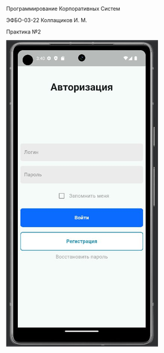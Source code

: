 Программирование Корпоративных Систем 

ЭФБО-03-22 Колпащиков И. М.

Практика №2

![alt text](https://github.com/RogaJedi/flat_2/blob/master/IMG_20240912_201415_241.jpg)
